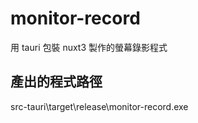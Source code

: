 # monitor-record

用 tauri 包裝 nuxt3 製作的螢幕錄影程式

## 產出的程式路徑

src-tauri\target\release\monitor-record.exe
